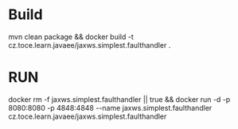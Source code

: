 # Build
mvn clean package && docker build -t cz.toce.learn.javaee/jaxws.simplest.faulthandler .

# RUN

docker rm -f jaxws.simplest.faulthandler || true && docker run -d -p 8080:8080 -p 4848:4848 --name jaxws.simplest.faulthandler cz.toce.learn.javaee/jaxws.simplest.faulthandler 